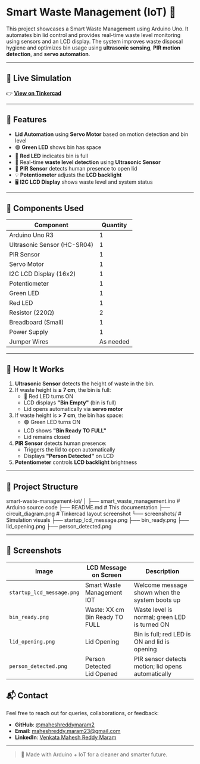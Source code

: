 # Smart Waste Management (IoT) 🚮

This project showcases a Smart Waste Management  using Arduino Uno. It automates bin lid control and provides real-time waste level monitoring using sensors and an LCD display. The system improves waste disposal hygiene and optimizes bin usage using **ultrasonic sensing**, **PIR motion detection**, and **servo automation**.

---

## 🔗 Live Simulation

👉 [**View on Tinkercad**](https://www.tinkercad.com/things/7SXf85Zj3UG-smart-waste-management-iot)

---

## 🚀 Features

- **Lid Automation** using **Servo Motor** based on motion detection and bin level
- 🟢 **Green LED** shows bin has space  
- 🔴 **Red LED** indicates bin is full
- 📏 Real-time **waste level detection** using **Ultrasonic Sensor**
- 🧠 **PIR Sensor** detects human presence to open lid
- 💡 **Potentiometer** adjusts the **LCD backlight**
- 🖥️ **I2C LCD Display** shows waste level and system status

---

## 🧰 Components Used

| Component                 | Quantity |
|--------------------------|----------|
| Arduino Uno R3           | 1        |
| Ultrasonic Sensor (HC-SR04) | 1     |
| PIR Sensor               | 1        |
| Servo Motor              | 1        |
| I2C LCD Display (16x2)   | 1        |
| Potentiometer            | 1        |
| Green LED                | 1        |
| Red LED                  | 1        |
| Resistor (220Ω)          | 2        |
| Breadboard (Small)       | 1        |
| Power Supply             | 1        |
| Jumper Wires             | As needed |

---

## 🔌 How It Works

1. **Ultrasonic Sensor** detects the height of waste in the bin.
2. If waste height is **≤ 7 cm**, the bin is full:
   - 🔴 Red LED turns ON
   - LCD displays **"Bin Empty"** (bin is full)
   - Lid opens automatically via **servo motor**
3. If waste height is **> 7 cm**, the bin has space:
   - 🟢 Green LED turns ON
   - LCD shows **"Bin Ready TO FULL"**
   - Lid remains closed
4. **PIR Sensor** detects human presence:
   - Triggers the lid to open automatically
   - Displays **"Person Detected"** on LCD
5. **Potentiometer** controls **LCD backlight** brightness

---

## 📁 Project Structure
smart-waste-management-iot/
│
├── smart_waste_management.ino # Arduino source code
├── README.md # This documentation
├── circuit_diagram.png # Tinkercad layout screenshot
└── screenshots/ # Simulation visuals
├── startup_lcd_message.png
├── bin_ready.png
├── lid_opening.png
├── person_detected.png



---

## 📸 Screenshots
| Image                     | LCD Message on Screen               | Description                                        |
| ------------------------- | ----------------------------------- | -------------------------------------------------- |
| `startup_lcd_message.png` | Smart Waste <br> Management IOT     | Welcome message shown when the system boots up     |
| `bin_ready.png`           | Waste: XX cm <br> Bin Ready TO FULL | Waste level is normal; green LED is turned ON      |
| `lid_opening.png`         | Lid Opening                         | Bin is full; red LED is ON and lid is opening      |
| `person_detected.png`     | Person Detected <br> Lid Opened     | PIR sensor detects motion; lid opens automatically |

## 📬 Contact

Feel free to reach out for queries, collaborations, or feedback:

- **GitHub**: [@maheshreddymaram2](https://github.com/maheshreddymaram2)
- **Email**: maheshreddy.maram23@gmail.com
- **LinkedIn**: [Venkata Mahesh Reddy Maram](https://www.linkedin.com/in/venkata-mahesh-reddy-maram-28039626b/)

---

> 🚀 Made with Arduino + IoT for a cleaner and smarter future.
